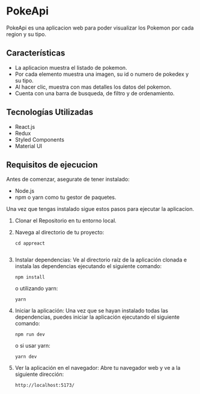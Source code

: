 
# PokeApi

PokeApi es una aplicacion web para poder visualizar los Pokemon por cada region y su tipo.

## Características
* La aplicacion muestra el listado de pokemon.
* Por cada elemento muestra una imagen, su id o numero de pokedex y su tipo.
* Al hacer clic, muestra con mas detalles los datos del pokemon.
* Cuenta con una barra de busqueda, de filtro y de ordenamiento.

## Tecnologías Utilizadas
* React.js
* Redux
* Styled Components
* Material UI


## Requisitos de ejecucion

Antes de comenzar, asegurate de tener instalado:
* Node.js
* npm o yarn como tu gestor de paquetes.

Una vez que tengas instalado sigue estos pasos para ejecutar la aplicacion.
1. Clonar el Repositorio en tu entorno local.
2. Navega al directorio de tu proyecto:
  
   ```
   cd appreact
    
    ```
3. Instalar dependencias: Ve al directorio raíz de la aplicación clonada e instala las dependencias ejecutando el siguiente comando:

    ```
   npm install
    
    ```

    o utilizando yarn:

    ```
   yarn
    
    ```
    
4. Iniciar la aplicación: Una vez que se hayan instalado todas las dependencias, puedes iniciar la aplicación ejecutando el siguiente comando:

    ```
   npm run dev

    ```

    o si usar yarn:

    ```
   yarn dev

    ```
    
6. Ver la aplicación en el navegador: Abre tu navegador web y ve a la siguiente dirección: 

    ```
   http://localhost:5173/

    ```
